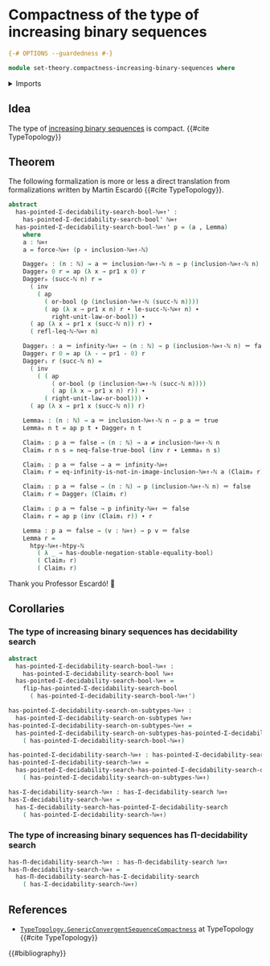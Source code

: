 # Compactness of the type of increasing binary sequences

```agda
{-# OPTIONS --guardedness #-}

module set-theory.compactness-increasing-binary-sequences where
```

<details><summary>Imports</summary>

```agda
open import elementary-number-theory.conatural-numbers
open import elementary-number-theory.decidable-total-order-natural-numbers
open import elementary-number-theory.inequality-natural-numbers
open import elementary-number-theory.natural-numbers

open import foundation.action-on-identifications-functions
open import foundation.booleans
open import foundation.constant-maps
open import foundation.coproduct-types
open import foundation.decidability-search-untruncated-existential-quantification
open import foundation.decidability-search-untruncated-universal-quantification
open import foundation.decidable-type-families
open import foundation.dependent-pair-types
open import foundation.double-negation
open import foundation.double-negation-stable-equality
open import foundation.embeddings
open import foundation.empty-types
open import foundation.equivalences
open import foundation.function-extensionality
open import foundation.function-types
open import foundation.functoriality-coproduct-types
open import foundation.homotopies
open import foundation.inequality-booleans
open import foundation.injective-maps
open import foundation.logical-operations-booleans
open import foundation.maybe
open import foundation.negated-equality
open import foundation.negation
open import foundation.propositions
open import foundation.retractions
open import foundation.retracts-of-types
open import foundation.sections
open import foundation.sets
open import foundation.subtypes
open import foundation.tight-apartness-relations
open import foundation.transport-along-identifications
open import foundation.unit-type
open import foundation.universe-levels

open import foundation-core.identity-types

open import order-theory.order-preserving-maps-posets

open import set-theory.cantor-space
open import set-theory.inclusion-natural-numbers-increasing-binary-sequences
open import set-theory.increasing-binary-sequences
```

</details>

## Idea

The type of
[increasing binary sequences](set-theory.increasing-binary-sequences.md) is
compact. {{#cite TypeTopology}}

## Theorem

The following formalization is more or less a direct translation from
formalizations written by Martín Escardó {{#cite TypeTopology}}.

```agda
abstract
  has-pointed-Σ-decidability-search-bool-ℕ∞↑' :
    has-pointed-Σ-decidability-search-bool' ℕ∞↑
  has-pointed-Σ-decidability-search-bool-ℕ∞↑' p = (a , Lemma)
    where
    a : ℕ∞↑
    a = force-ℕ∞↑ (p ∘ inclusion-ℕ∞↑-ℕ)

    Dagger₀ : (n : ℕ) → a ＝ inclusion-ℕ∞↑-ℕ n → p (inclusion-ℕ∞↑-ℕ n) ＝ true
    Dagger₀ 0 r = ap (λ x → pr1 x 0) r
    Dagger₀ (succ-ℕ n) r =
      ( inv
        ( ap
          ( or-bool (p (inclusion-ℕ∞↑-ℕ (succ-ℕ n))))
          ( ap (λ x → pr1 x n) r ∙ le-succ-ℕ-ℕ∞↑ n) ∙
            right-unit-law-or-bool)) ∙
      ( ap (λ x → pr1 x (succ-ℕ n)) r) ∙
      ( refl-leq-ℕ-ℕ∞↑ n)

    Dagger₁ : a ＝ infinity-ℕ∞↑ → (n : ℕ) → p (inclusion-ℕ∞↑-ℕ n) ＝ false
    Dagger₁ r 0 = ap (λ - → pr1 - 0) r
    Dagger₁ r (succ-ℕ n) =
      ( inv
        ( ( ap
            ( or-bool (p (inclusion-ℕ∞↑-ℕ (succ-ℕ n))))
            ( ap (λ x → pr1 x n) r)) ∙
          ( right-unit-law-or-bool))) ∙
      ( ap (λ x → pr1 x (succ-ℕ n)) r)

    Lemma₀ : (n : ℕ) → a ＝ inclusion-ℕ∞↑-ℕ n → p a ＝ true
    Lemma₀ n t = ap p t ∙ Dagger₀ n t

    Claim₀ : p a ＝ false → (n : ℕ) → a ≠ inclusion-ℕ∞↑-ℕ n
    Claim₀ r n s = neq-false-true-bool (inv r ∙ Lemma₀ n s)

    Claim₁ : p a ＝ false → a ＝ infinity-ℕ∞↑
    Claim₁ r = eq-infinity-is-not-in-image-inclusion-ℕ∞↑-ℕ a (Claim₀ r)

    Claim₂ : p a ＝ false → (n : ℕ) → p (inclusion-ℕ∞↑-ℕ n) ＝ false
    Claim₂ r = Dagger₁ (Claim₁ r)

    Claim₃ : p a ＝ false → p infinity-ℕ∞↑ ＝ false
    Claim₃ r = ap p (inv (Claim₁ r)) ∙ r

    Lemma : p a ＝ false → (v : ℕ∞↑) → p v ＝ false
    Lemma r =
      htpy-ℕ∞↑-htpy-ℕ
        ( λ _ → has-double-negation-stable-equality-bool)
        ( Claim₂ r)
        ( Claim₃ r)
```

Thank you Professor Escardó! 🙏

## Corollaries

### The type of increasing binary sequences has decidability search

```agda
abstract
  has-pointed-Σ-decidability-search-bool-ℕ∞↑ :
    has-pointed-Σ-decidability-search-bool ℕ∞↑
  has-pointed-Σ-decidability-search-bool-ℕ∞↑ =
    flip-has-pointed-Σ-decidability-search-bool
      ( has-pointed-Σ-decidability-search-bool-ℕ∞↑')

has-pointed-Σ-decidability-search-on-subtypes-ℕ∞↑ :
  has-pointed-Σ-decidability-search-on-subtypes ℕ∞↑
has-pointed-Σ-decidability-search-on-subtypes-ℕ∞↑ =
  has-pointed-Σ-decidability-search-on-subtypes-has-pointed-Σ-decidability-search-bool
    ( has-pointed-Σ-decidability-search-bool-ℕ∞↑)

has-pointed-Σ-decidability-search-ℕ∞↑ : has-pointed-Σ-decidability-search ℕ∞↑
has-pointed-Σ-decidability-search-ℕ∞↑ =
  has-pointed-Σ-decidability-search-has-pointed-Σ-decidability-search-on-subtypes
    ( has-pointed-Σ-decidability-search-on-subtypes-ℕ∞↑)

has-Σ-decidability-search-ℕ∞↑ : has-Σ-decidability-search ℕ∞↑
has-Σ-decidability-search-ℕ∞↑ =
  has-Σ-decidability-search-has-pointed-Σ-decidability-search
    ( has-pointed-Σ-decidability-search-ℕ∞↑)
```

### The type of increasing binary sequences has Π-decidability search

```agda
has-Π-decidability-search-ℕ∞↑ : has-Π-decidability-search ℕ∞↑
has-Π-decidability-search-ℕ∞↑ =
  has-Π-decidability-search-has-Σ-decidability-search
    ( has-Σ-decidability-search-ℕ∞↑)
```

## References

- [`TypeTopology.GenericConvergentSequenceCompactness`](https://martinescardo.github.io/TypeTopology/TypeTopology.GenericConvergentSequenceCompactness.html)
  at TypeTopology {{#cite TypeTopology}}

{{#bibliography}}
